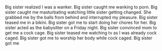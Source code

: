    Big sister realized I was a wanker.
   Big sister caught me wanking to porn.
   Big sister caught me masturbating watching little sister getting changed. She grabbed me by the balls from behind and interrupted my pleasure.
   Big sister teased me in a bikini.
   Big sister got me to start doing her chores for her.
   Big sister acted as the babysitter on a Friday night.
   Big sister convinced mom to get me a cock cage.
   Big sister teased me watching tv as I was already cock caged.
   Big sister got me to worship her body while cock caged.
   Big sister got me 

